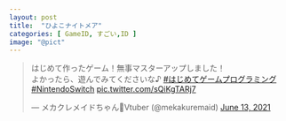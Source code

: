 ```yaml
---
layout: post
title:  "ひよこナイトメア"
categories: [ GameID, すごい,ID ]
image: "@pict"
---
```


<blockquote class="twitter-tweet"><p lang="ja" dir="ltr">はじめて作ったゲーム！無事マスターアップしました！<br>よかったら、遊んでみてくださいな♪ <a href="https://twitter.com/hashtag/%E3%81%AF%E3%81%98%E3%82%81%E3%81%A6%E3%82%B2%E3%83%BC%E3%83%A0%E3%83%97%E3%83%AD%E3%82%B0%E3%83%A9%E3%83%9F%E3%83%B3%E3%82%B0?src=hash&amp;ref_src=twsrc%5Etfw">#はじめてゲームプログラミング</a> <a href="https://twitter.com/hashtag/NintendoSwitch?src=hash&amp;ref_src=twsrc%5Etfw">#NintendoSwitch</a> <a href="https://t.co/sQiKgTARj7">pic.twitter.com/sQiKgTARj7</a></p>&mdash; メカクレメイドちゃん🎀Vtuber (@mekakuremaid) <a href="https://twitter.com/mekakuremaid/status/1404066726073966595?ref_src=twsrc%5Etfw">June 13, 2021</a></blockquote> <script async src="https://platform.twitter.com/widgets.js" charset="utf-8"></script>